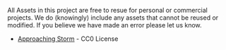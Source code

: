 All Assets in this project are free to resue for personal or commercial projects. We do (knowingly) include any assets that cannot be reused or modified. If you believe we have made an error please let us know.

* [Approaching Storm](https://hdrihaven.com/hdri/?c=skies&h=approaching_storm) - CC0 License